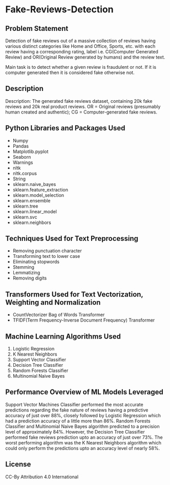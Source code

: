 # Fake-Reviews-Detection

## Problem Statement

Detection of fake reviews out of a massive collection of reviews having various distinct categories like Home and Office, Sports, etc. with each review having a corresponding rating, label i.e. CG(Computer Generated Review) and OR(Original Review generated by humans) and the review text.

Main task is to detect whether a given review is fraudulent or not. If it is computer generated then it is considered fake otherwise not.

## Description

 Description: The generated fake reviews dataset, containing 20k fake reviews and 20k real product reviews. OR = Original reviews (presumably human created and authentic); CG = Computer-generated fake reviews. 
 
## Python Libraries and Packages Used
 
 <ul>
  <li>Numpy</li>
  <li>Pandas</li>
  <li>Matplotlib.pyplot</li>
  <li>Seaborn</li>
  <li>Warnings</li>
  <li>nltk</li>
  <li>nltk.corpus</li>
  <li>String</li>
  <li>sklearn.naive_bayes</li>
  <li>sklearn.feature_extraction</li>
  <li>sklearn.model_selection</li>
  <li>sklearn.ensemble</li>
  <li>sklearn.tree</li>
  <li>sklearn.linear_model</li>
  <li>sklearn.svc</li>
  <li>sklearn.neighbors</li>
</ul>

## Techniques Used for Text Preprocessing

<ul>
  <li>Removing punctuation character</li>
  <li>Transforming text to lower case</li>
  <li>Eliminating stopwords</li>
  <li>Stemming</li>
  <li>Lemmatizing</li>
  <li>Removing digits</li>
</ul>

## Transformers Used for Text Vectorization, Weighting and Normalization

<ul>
  <li>CountVectorizer Bag of Words Transformer</li>
  <li>TFIDF(Term Frequency-Inverse Document Frequency) Transformer</li>
</ul>

## Machine Learning Algorithms Used

<ol>
  <li>Logistic Regression</li>
  <li>K Nearest Neighbors</li>
  <li>Support Vector Classifier</li>
  <li>Decision Tree Classifier</li>
  <li>Random Forests Classifier</li>
  <li>Multinomial Naive Bayes</li>
</ol>

## Performance Overview of ML Models Leveraged

<p>Support Vector Machines Classifier performed the most accurate predictions regarding the fake nature of reviews having a predictive accuracy of just over 88%, closely followed by Logistic Regression which had a prediction accuracy of a little more than 86%. Random Forests Classifier and Multinomial Naive Bayes algorithm predicted to a precision level of approximately 84%. However, the Decision Tree Classifier performed fake reviews prediction upto an accuracy of just over 73%. The worst performing algorithm was the K Nearest Neighbors algorithm which could only perform the predictions upto an accuracy level of nearly 58%.</p>

## License
 
 CC-By Attribution 4.0 International
 
